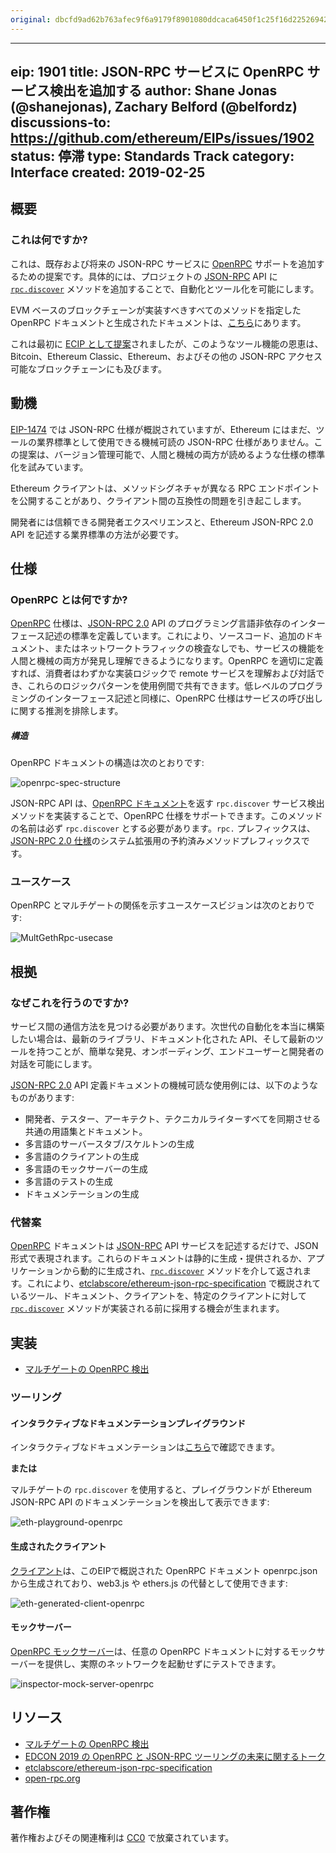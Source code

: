 ```yaml
---
original: dbcfd9ad62b763afec9f6a9179f8901080ddcaca6450f1c25f16d22526942520
---
```


---
eip: 1901
title: JSON-RPC サービスに OpenRPC サービス検出を追加する
author: Shane Jonas (@shanejonas), Zachary Belford (@belfordz)
discussions-to: https://github.com/ethereum/EIPs/issues/1902
status: 停滞
type: Standards Track
category: Interface
created: 2019-02-25
---

## 概要
### これは何ですか?

これは、既存および将来の JSON-RPC サービスに [OpenRPC](https://github.com/open-rpc/spec) サポートを追加するための提案です。具体的には、プロジェクトの [JSON-RPC](https://www.jsonrpc.org/specification) API に [`rpc.discover`](https://github.com/open-rpc/spec#service-discovery-method) メソッドを追加することで、自動化とツール化を可能にします。

EVM ベースのブロックチェーンが実装すべきすべてのメソッドを指定した OpenRPC ドキュメントと生成されたドキュメントは、[こちら](https://github.com/etclabscore/ethereum-json-rpc-specification)にあります。

これは最初に [ECIP として提案](https://github.com/etclabscore/ECIPs/blob/master/ECIPs/ecip-1053.md)されましたが、このようなツール機能の恩恵は、Bitcoin、Ethereum Classic、Ethereum、およびその他の JSON-RPC アクセス可能なブロックチェーンにも及びます。

## 動機

[EIP-1474](./eip-1474.md) では JSON-RPC 仕様が概説されていますが、Ethereum にはまだ、ツールの業界標準として使用できる機械可読の JSON-RPC 仕様がありません。この提案は、バージョン管理可能で、人間と機械の両方が読めるような仕様の標準化を試みています。

Ethereum クライアントは、メソッドシグネチャが異なる RPC エンドポイントを公開することがあり、クライアント間の互換性の問題を引き起こします。

開発者には信頼できる開発者エクスペリエンスと、Ethereum JSON-RPC 2.0 API を記述する業界標準の方法が必要です。

## 仕様

### OpenRPC とは何ですか?

[OpenRPC](https://github.com/open-rpc/spec) 仕様は、[JSON-RPC 2.0](https://www.jsonrpc.org/specification) API のプログラミング言語非依存のインターフェース記述の標準を定義しています。これにより、ソースコード、追加のドキュメント、またはネットワークトラフィックの検査なしでも、サービスの機能を人間と機械の両方が発見し理解できるようになります。OpenRPC を適切に定義すれば、消費者はわずかな実装ロジックで remote サービスを理解および対話でき、これらのロジックパターンを使用例間で共有できます。低レベルのプログラミングのインターフェース記述と同様に、OpenRPC 仕様はサービスの呼び出しに関する推測を排除します。

##### 構造

OpenRPC ドキュメントの構造は次のとおりです:

![openrpc-spec-structure](../assets/eip-1901/OpenRPC_structure.png)

JSON-RPC API は、[OpenRPC ドキュメント](https://github.com/open-rpc/spec#openrpc-document)を返す `rpc.discover` サービス検出メソッドを実装することで、OpenRPC 仕様をサポートできます。このメソッドの名前は必ず `rpc.discover` とする必要があります。`rpc.` プレフィックスは、[JSON-RPC 2.0 仕様](https://www.jsonrpc.org/specification)のシステム拡張用の予約済みメソッドプレフィックスです。

### ユースケース

OpenRPC とマルチゲートの関係を示すユースケースビジョンは次のとおりです:

![MultGethRpc-usecase](../assets/eip-1901/multi-geth-use-case.png)

## 根拠

### なぜこれを行うのですか?
サービス間の通信方法を見つける必要があります。次世代の自動化を本当に構築したい場合は、最新のライブラリ、ドキュメント化された API、そして最新のツールを持つことが、簡単な発見、オンボーディング、エンドユーザーと開発者の対話を可能にします。

[JSON-RPC 2.0](https://www.jsonrpc.org/specification) API 定義ドキュメントの機械可読な使用例には、以下のようなものがあります:

- 開発者、テスター、アーキテクト、テクニカルライターすべてを同期させる共通の用語集とドキュメント。
- 多言語のサーバースタブ/スケルトンの生成
- 多言語のクライアントの生成
- 多言語のモックサーバーの生成
- 多言語のテストの生成
- ドキュメンテーションの生成

### 代替案

[OpenRPC](https://github.com/open-rpc/spec) ドキュメントは [JSON-RPC](https://www.jsonrpc.org/specification) API サービスを記述するだけで、JSON 形式で表現されます。これらのドキュメントは静的に生成・提供されるか、アプリケーションから動的に生成され、[`rpc.discover`](https://github.com/open-rpc/spec#service-discovery-method) メソッドを介して返されます。これにより、[etclabscore/ethereum-json-rpc-specification](./eip-1474.md) で概説されているツール、ドキュメント、クライアントを、特定のクライアントに対して [`rpc.discover`](https://github.com/open-rpc/spec#service-discovery-method) メソッドが実装される前に採用する機会が生まれます。

## 実装

- [マルチゲートの OpenRPC 検出](https://github.com/multi-geth/multi-geth#openrpc-discovery)

### ツーリング

#### インタラクティブなドキュメンテーションプレイグラウンド

インタラクティブなドキュメンテーションは[こちら](https://playground.open-rpc.org/?schemaUrl=https://raw.githubusercontent.com/etclabscore/ethereum-json-rpc-specification/master/openrpc.json)で確認できます。

**または**

マルチゲートの `rpc.discover` を使用すると、プレイグラウンドが Ethereum JSON-RPC API のドキュメンテーションを検出して表示できます:

![eth-playground-openrpc](../assets/eip-1901/eth-playground-openrpc.gif)


#### 生成されたクライアント

[クライアント](https://github.com/etclabscore/ethereum-json-rpc-specification#clients)は、このEIPで概説された OpenRPC ドキュメント openrpc.json から生成されており、web3.js や ethers.js の代替として使用できます:

![eth-generated-client-openrpc](../assets/eip-1901/eth-generated-client-openrpc.gif)

#### モックサーバー

[OpenRPC モックサーバー](https://github.com/open-rpc/mock-server)は、任意の OpenRPC ドキュメントに対するモックサーバーを提供し、実際のネットワークを起動せずにテストできます。

![inspector-mock-server-openrpc](../assets/eip-1901/inspector-mock-server-openrpc.png)

## リソース

- [マルチゲートの OpenRPC 検出](https://github.com/multi-geth/multi-geth#openrpc-discovery)
- [EDCON 2019 の OpenRPC と JSON-RPC ツーリングの未来に関するトーク](https://www.youtube.com/watch?v=UgSPMZ9FQ4Q)
- [etclabscore/ethereum-json-rpc-specification](https://github.com/etclabscore/ethereum-json-rpc-specification)
- [open-rpc.org](https://open-rpc.org)

## 著作権

 著作権およびその関連権利は [CC0](../LICENSE.md) で放棄されています。